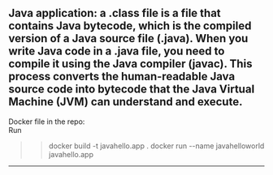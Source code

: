 
Java application:
a .class file is a file that contains Java bytecode, which is the compiled version of a Java source file (.java). When you write Java code in a .java file, you need to compile it using the Java compiler (javac). This process converts the human-readable Java source code into bytecode that the Java Virtual Machine (JVM) can understand and execute.
-----------
Docker file in the repo:  
Run
>> docker build -t javahello.app .
>> docker run --name javahelloworld javahello.app
--------------------
